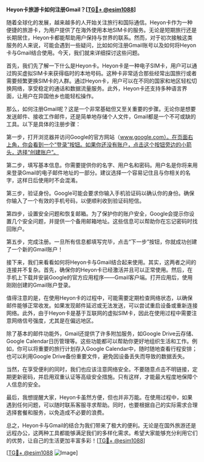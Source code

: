 **Heyon卡旅游卡如何注册Gmail？[[TG💪+ @esim1088](https://t.me/s/esim1088)]**

随着全球化的发展，越来越多的人开始关注旅行和国际通信。Heyon卡作为一种便捷的旅游卡，为用户提供了在海外使用本地SIM卡的服务。无论是短期旅行还是长期居住，Heyon卡都能帮助用户保持与世界的联系。然而，对于初次接触这类服务的人来说，可能会遇到一些疑问，比如如何注册Gmail账号以及如何将Heyon卡与Gmail结合使用。今天，我们就来详细探讨这些问题。

首先，我们先了解一下什么是Heyon卡。Heyon卡是一种电子SIM卡，用户可以通过购买虚拟SIM卡来获得临时的本地号码。这种卡非常适合那些经常出国旅行或者需要频繁更换SIM卡的人群。通过Heyon卡，用户可以在不同的国家和地区轻松切换网络，享受稳定的通话和数据流量服务。此外，Heyon卡还支持多种语言界面，让用户在异国他乡也能轻松操作。

那么，如何注册Gmail呢？这是一个非常基础但又至关重要的步骤。无论你是想要发送邮件、接收工作邮件，还是简单地存储个人文件，Gmail都是一个不可或缺的工具。以下是具体的注册步骤：

第一步，打开浏览器并访问Google的官方网站（www.google.com）。在页面右上角，你会看到一个“登录”按钮。如果你还没有账户，点击这个按钮旁边的小箭头，选择“创建账户”。

第二步，填写基本信息。你需要提供你的名字、用户名和密码。用户名是你将来用来登录Gmail的电子邮件地址的一部分。建议选择一个容易记住且与你相关的名字，这样日后使用时不会混淆。

第三步，验证身份。Google可能会要求你输入手机验证码以确认你的身份。确保你输入了一个有效的手机号码，以便顺利收到验证码短信。

第四步，设置安全问题和恢复邮箱。为了保护你的账户安全，Google会提示你设置几个安全问题，并提供一个备用邮箱地址。这些信息可以帮助你在忘记密码时找回账户。

第五步，完成注册。一旦所有信息都填写完毕，点击“下一步”按钮，你就成功创建了一个新的Gmail账户！

接下来，我们来看看如何将Heyon卡与Gmail结合起来使用。其实，这两者之间的连接并不复杂。首先，确保你的Heyon卡已经激活并且可以正常使用。然后，在手机上下载并安装Google的官方应用程序——Gmail客户端。打开应用后，使用刚刚创建的Gmail账户登录。

值得注意的是，在使用Heyon卡的过程中，可能需要定期检查网络状态，以确保邮件能够正常收发。如果发现邮件延迟或无法发送，可以尝试重启设备或重新连接网络。此外，由于Heyon卡是基于互联网的虚拟SIM卡，因此在使用过程中需要注意网络信号强度，尤其是在偏远地区。

除了基本的邮件功能外，Gmail还提供了许多附加服务，如Google Drive云存储、Google Calendar日历管理等。这些功能都可以帮助你更好地组织生活和工作。例如，你可以将重要的旅行计划存入Google Calendar中，随时随地查看行程安排；也可以利用Google Drive备份重要文件，避免因设备丢失而导致的数据丢失。

当然，在享受便利的同时，我们也应该注意网络安全。不要随意点击不明链接，定期更新密码，并启用双重认证等高级安全措施。只有这样，才能最大程度地保障个人信息的安全。

最后，我想提醒大家，Heyon卡虽然方便，但也并非万能。在使用过程中，如果遇到任何问题，可以随时联系客服寻求帮助。同时，也要根据自己的实际需求合理选择套餐和服务，以免造成不必要的浪费。

总之，Heyon卡与Gmail的结合为我们带来了极大的便利。无论是在国外旅游还是远程办公，这两种工具都能够满足我们的多样化需求。希望大家能够充分利用它们的优势，让自己的生活更加丰富多彩！[[TG💪+ @esim1088](https://t.me/s/esim1088)]

[[TG💪+ @esim1088](https://t.me/s/esim1088) ![Image](https://i.postimg.cc/4NQfJmqS/Snipaste-2025-05-13-00-14-12.png)]